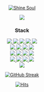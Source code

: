 <div align="center">
  
[![Shine Soul](https://shine-soul.vercel.app/api/star?isAnimate=true)](https://github.com/proceane/shine-soul)
</div>

<p align="center">
  <a href="https://github.com/DenverCoder1/readme-typing-svg"><img src="https://readme-typing-svg.herokuapp.com?font=Concert+One&size=30&center=true&vCenter=true&lines=I'm+Backend+Developer.;I+like+problem+solving.;Nice+to+meet+you!"></a>
</p>


<h3 align="center">Stack</h3>
<div align="center">
  <a href="https://skill-badge-generator.proceane.dev/" target="_blank">
    <img src="https://img.shields.io/badge/Java-007396?style=flat-square&logo=Java&logoColor=white"> <img src="https://img.shields.io/badge/Javascript-F7DF1E?style=flat-square&logo=Javascript&logoColor=white"> <img src="https://img.shields.io/badge/Python-3776AB?style=flat-square&logo=Python&logoColor=white"> 
    <img src="https://img.shields.io/badge/Vuetify-1867C0?style=flat-square&logo=Vuetify&logoColor=white"> <img src="https://img.shields.io/badge/Spring-6DB33F?style=flat-square&logo=Spring&logoColor=white"> 
     <br> 
    <img src="https://img.shields.io/badge/Spring%20Boot-6DB33F?style=flat-square&logo=Spring Boot&logoColor=white"> <img src="https://img.shields.io/badge/Swagger-85EA2D?style=flat-square&logo=Swagger&logoColor=white"> <img src="https://img.shields.io/badge/Django-092E20?style=flat-square&logo=Django&logoColor=white">
    <img src="https://img.shields.io/badge/Google%20Firebase-FFCA28?style=flat-square&logo=Firebase&logoColor=white"> 
    <br> 
    <img src="https://img.shields.io/badge/MySQL-4479A1?style=flat-square&logo=MySQL&logoColor=white"> <img src="https://img.shields.io/badge/Jenkins-D24939?style=flat-square&logo=Jenkins&logoColor=white"> <img src="https://img.shields.io/badge/Github-181717?style=flat-square&logo=Github&logoColor=white"> <img src="https://img.shields.io/badge/PostgreSQL-4169E1?style=flat-square&logo=PostgreSQL&logoColor=white">
    <br>
    <img src="https://img.shields.io/badge/Notion-000000?style=flat-square&logo=Notion&logoColor=white"> <img src="https://img.shields.io/badge/Slack-4A154B?style=flat-square&logo=Slack&logoColor=white">
     <img src="https://img.shields.io/badge/Confluence-172B4D?style=flat-square&logo=Confluence&logoColor=white">
     <img src="https://img.shields.io/badge/Github%20Actions-2088FF?style=flat-square&logo=GithubActions&logoColor=white">
  </a>
  
<br>

  <img src="https://github-readme-stats.vercel.app/api?username=proceane&show_icons=true&count_private=true&hide_border=true&theme=algolia" align="center" />
  
  [![GitHub Streak](http://github-readme-streak-stats.herokuapp.com?user=proceane&theme=tokyonight&hide_border=true)](https://git.io/streak-stats)
  
  <!--[![trophy](https://github-profile-trophy.vercel.app/?username=proceane&theme=darkhub&title=MultiLanguage,Joined2020,Commits,PullRequest,Issue,Repositories)](https://github.com/ryo-ma/github-profile-trophy) -->
</div>

<div align="center">

<!-- ![](https://komarev.com/ghpvc/?username=proceane&style=flat-square) -->
  [![Hits](https://hits.seeyoufarm.com/api/count/incr/badge.svg?url=https%3A%2F%2Fgithub.com%2Fproceane%2Fhit-counter&count_bg=%233D5BC8&title_bg=%23929292&icon=&icon_color=%23E7E7E7&title=hits&edge_flat=true)](https://hits.seeyoufarm.com)

</div>
